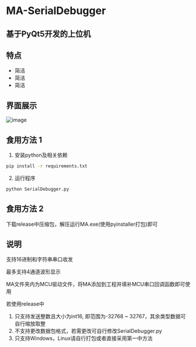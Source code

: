 # MA-SerialDebugger
## 基于PyQt5开发的上位机

## 特点
- 简洁
- 简洁
- 简洁


## 界面展示
![image](https://github.com/Snape-max/MA-SerialDebugger/assets/69849470/3b38fc71-de35-498d-a0e2-dc5cfafaaaac)


## 食用方法 1
1. 安装python及相关依赖

```bash
pip install -r requirements.txt
```

2. 运行程序

```bash
python SerialDebugger.py
```

## 食用方法 2

下载release中压缩包，解压运行MA.exe(使用pyinstaller打包)即可

## 说明

支持16进制和字符串串口收发

最多支持4通道波形显示

MA文件夹内为MCU驱动文件，将MA添加到工程并填补MCU串口回调函数即可使用


若使用release中
1. 只支持发送整数且大小为int16, 即范围为-32768 ~ 32767，其余类型数据可自行缩放取整
2. 不支持更改数据包格式，若需更改可自行修改SerialDebugger.py
3. 只支持Windows，Linux请自行打包或者直接采用第一中方法




